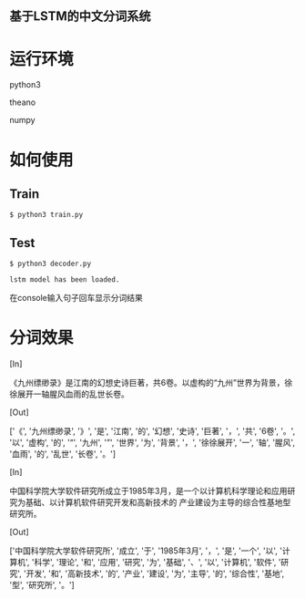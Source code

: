 ## 基于LSTM的中文分词系统

# 运行环境

python3 

theano 

numpy

# 如何使用 

## Train

`$ python3 train.py`

## Test 

`$ python3 decoder.py`

`lstm model has been loaded.` 

 在console输入句子回车显示分词结果


# 分词效果

[In]

《九州缥缈录》是江南的幻想史诗巨著，共6卷。以虚构的“九州”世界为背景，徐徐展开一轴腥风血雨的乱世长卷。

[Out]

['《', '九州缥缈录', '》', '是', '江南', '的', '幻想', '史诗', '巨著', '，', '共', '6卷', '。', 
'以', '虚构', '的', '“', '九州', '”', '世界', '为', '背景', '，', '徐徐展开', '一', '轴', '腥风', '血雨', 
'的', '乱世', '长卷', '。']


[In]

中国科学院大学软件研究所成立于1985年3月，是一个以计算机科学理论和应用研究为基础、以计算机软件研究开发和高新技术的
产业建设为主导的综合性基地型研究所。

[Out]

['中国科学院大学软件研究所', '成立', '于', '1985年3月', '，', '是', '一个', '以', '计算机', 
'科学', '理论', '和', '应用', '研究', '为', '基础', '、', '以', '计算机', '软件', '研究', '开发', 
'和', '高新技术', '的', '产业', '建设', '为', '主导', '的', '综合性', '基地', '型', '研究所', '。']

